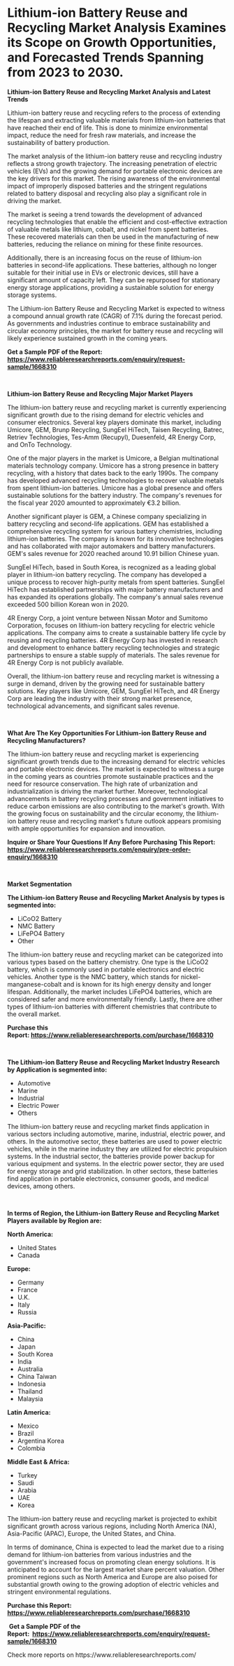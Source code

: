 <p><h1>Lithium-ion Battery Reuse and Recycling Market Analysis Examines its Scope on Growth Opportunities, and Forecasted Trends Spanning from 2023 to 2030.</h1></p><p><strong>Lithium-ion Battery Reuse and Recycling Market Analysis and Latest Trends</strong></p>
<p><p>Lithium-ion battery reuse and recycling refers to the process of extending the lifespan and extracting valuable materials from lithium-ion batteries that have reached their end of life. This is done to minimize environmental impact, reduce the need for fresh raw materials, and increase the sustainability of battery production.</p><p>The market analysis of the lithium-ion battery reuse and recycling industry reflects a strong growth trajectory. The increasing penetration of electric vehicles (EVs) and the growing demand for portable electronic devices are the key drivers for this market. The rising awareness of the environmental impact of improperly disposed batteries and the stringent regulations related to battery disposal and recycling also play a significant role in driving the market.</p><p>The market is seeing a trend towards the development of advanced recycling technologies that enable the efficient and cost-effective extraction of valuable metals like lithium, cobalt, and nickel from spent batteries. These recovered materials can then be used in the manufacturing of new batteries, reducing the reliance on mining for these finite resources.</p><p>Additionally, there is an increasing focus on the reuse of lithium-ion batteries in second-life applications. These batteries, although no longer suitable for their initial use in EVs or electronic devices, still have a significant amount of capacity left. They can be repurposed for stationary energy storage applications, providing a sustainable solution for energy storage systems.</p><p>The Lithium-ion Battery Reuse and Recycling Market is expected to witness a compound annual growth rate (CAGR) of 7.1% during the forecast period. As governments and industries continue to embrace sustainability and circular economy principles, the market for battery reuse and recycling will likely experience sustained growth in the coming years.</p></p>
<p><strong>Get a Sample PDF of the Report:&nbsp; <a href="https://www.reliableresearchreports.com/enquiry/request-sample/1668310">https://www.reliableresearchreports.com/enquiry/request-sample/1668310</a></strong></p>
<p>&nbsp;</p>
<p><strong>Lithium-ion Battery Reuse and Recycling Major Market Players</strong></p>
<p><p>The lithium-ion battery reuse and recycling market is currently experiencing significant growth due to the rising demand for electric vehicles and consumer electronics. Several key players dominate this market, including Umicore, GEM, Brunp Recycling, SungEel HiTech, Taisen Recycling, Batrec, Retriev Technologies, Tes-Amm (Recupyl), Duesenfeld, 4R Energy Corp, and OnTo Technology.</p><p>One of the major players in the market is Umicore, a Belgian multinational materials technology company. Umicore has a strong presence in battery recycling, with a history that dates back to the early 1990s. The company has developed advanced recycling technologies to recover valuable metals from spent lithium-ion batteries. Umicore has a global presence and offers sustainable solutions for the battery industry. The company's revenues for the fiscal year 2020 amounted to approximately €3.2 billion.</p><p>Another significant player is GEM, a Chinese company specializing in battery recycling and second-life applications. GEM has established a comprehensive recycling system for various battery chemistries, including lithium-ion batteries. The company is known for its innovative technologies and has collaborated with major automakers and battery manufacturers. GEM's sales revenue for 2020 reached around 10.91 billion Chinese yuan.</p><p>SungEel HiTech, based in South Korea, is recognized as a leading global player in lithium-ion battery recycling. The company has developed a unique process to recover high-purity metals from spent batteries. SungEel HiTech has established partnerships with major battery manufacturers and has expanded its operations globally. The company's annual sales revenue exceeded 500 billion Korean won in 2020.</p><p>4R Energy Corp, a joint venture between Nissan Motor and Sumitomo Corporation, focuses on lithium-ion battery recycling for electric vehicle applications. The company aims to create a sustainable battery life cycle by reusing and recycling batteries. 4R Energy Corp has invested in research and development to enhance battery recycling technologies and strategic partnerships to ensure a stable supply of materials. The sales revenue for 4R Energy Corp is not publicly available.</p><p>Overall, the lithium-ion battery reuse and recycling market is witnessing a surge in demand, driven by the growing need for sustainable battery solutions. Key players like Umicore, GEM, SungEel HiTech, and 4R Energy Corp are leading the industry with their strong market presence, technological advancements, and significant sales revenue.</p></p>
<p>&nbsp;</p>
<p><strong>What Are The Key Opportunities For Lithium-ion Battery Reuse and Recycling Manufacturers?</strong></p>
<p><p>The lithium-ion battery reuse and recycling market is experiencing significant growth trends due to the increasing demand for electric vehicles and portable electronic devices. The market is expected to witness a surge in the coming years as countries promote sustainable practices and the need for resource conservation. The high rate of urbanization and industrialization is driving the market further. Moreover, technological advancements in battery recycling processes and government initiatives to reduce carbon emissions are also contributing to the market's growth. With the growing focus on sustainability and the circular economy, the lithium-ion battery reuse and recycling market's future outlook appears promising with ample opportunities for expansion and innovation.</p></p>
<p><strong>Inquire or Share Your Questions If Any Before Purchasing This Report: <a href="https://www.reliableresearchreports.com/enquiry/pre-order-enquiry/1668310">https://www.reliableresearchreports.com/enquiry/pre-order-enquiry/1668310</a></strong></p>
<p>&nbsp;</p>
<p><strong>Market Segmentation</strong></p>
<p><strong>The Lithium-ion Battery Reuse and Recycling Market Analysis by types is segmented into:</strong></p>
<p><ul><li>LiCoO2 Battery</li><li>NMC Battery</li><li>LiFePO4 Battery</li><li>Other</li></ul></p>
<p><p>The lithium-ion battery reuse and recycling market can be categorized into various types based on the battery chemistry. One type is the LiCoO2 battery, which is commonly used in portable electronics and electric vehicles. Another type is the NMC battery, which stands for nickel-manganese-cobalt and is known for its high energy density and longer lifespan. Additionally, the market includes LiFePO4 batteries, which are considered safer and more environmentally friendly. Lastly, there are other types of lithium-ion batteries with different chemistries that contribute to the overall market.</p></p>
<p><strong>Purchase this Report:&nbsp;<a href="https://www.reliableresearchreports.com/purchase/1668310">https://www.reliableresearchreports.com/purchase/1668310</a></strong></p>
<p>&nbsp;</p>
<p><strong>The Lithium-ion Battery Reuse and Recycling Market Industry Research by Application is segmented into:</strong></p>
<p><ul><li>Automotive</li><li>Marine</li><li>Industrial</li><li>Electric Power</li><li>Others</li></ul></p>
<p><p>The lithium-ion battery reuse and recycling market finds application in various sectors including automotive, marine, industrial, electric power, and others. In the automotive sector, these batteries are used to power electric vehicles, while in the marine industry they are utilized for electric propulsion systems. In the industrial sector, the batteries provide power backup for various equipment and systems. In the electric power sector, they are used for energy storage and grid stabilization. In other sectors, these batteries find application in portable electronics, consumer goods, and medical devices, among others.</p></p>
<p>&nbsp;</p>
<p><strong>In terms of Region, the Lithium-ion Battery Reuse and Recycling Market Players available by Region are:</strong></p>
<p>
    <p> <strong> North America: </strong>
        <ul>
            <li>United States</li>
            <li>Canada</li>
        </ul>
        </p> 
    <p> <strong> Europe: </strong>
        <ul>
            <li>Germany</li>
            <li>France</li>
            <li>U.K.</li>
            <li>Italy</li>
            <li>Russia</li>
        </ul>
        </p> 
    <p> <strong> Asia-Pacific: </strong>
        <ul>
            <li>China</li>
            <li>Japan</li>
            <li>South Korea</li>
            <li>India</li>
            <li>Australia</li>
            <li>China Taiwan</li>
            <li>Indonesia</li>
            <li>Thailand</li>
            <li>Malaysia</li>
        </ul>
        </p> 
    <p> <strong> Latin America: </strong>
        <ul>
            <li>Mexico</li>
            <li>Brazil</li>
            <li>Argentina Korea</li>
            <li>Colombia</li>
        </ul>
        </p> 
    <p> <strong> Middle East & Africa: </strong>
        <ul>
            <li>Turkey</li>
            <li>Saudi</li>
            <li>Arabia</li>
            <li>UAE</li>
            <li>Korea</li>
        </ul>
    </p>
    </p>
<p><p>The lithium-ion battery reuse and recycling market is projected to exhibit significant growth across various regions, including North America (NA), Asia-Pacific (APAC), Europe, the United States, and China. </p><p>In terms of dominance, China is expected to lead the market due to a rising demand for lithium-ion batteries from various industries and the government's increased focus on promoting clean energy solutions. It is anticipated to account for the largest market share percent valuation. Other prominent regions such as North America and Europe are also poised for substantial growth owing to the growing adoption of electric vehicles and stringent environmental regulations.</p></p>
<p><strong>Purchase this Report: <a href="https://www.reliableresearchreports.com/purchase/1668310">https://www.reliableresearchreports.com/purchase/1668310</a></strong></p>
<p>&nbsp;<strong>Get a Sample PDF of the Report:&nbsp;&nbsp;<a href="https://www.reliableresearchreports.com/enquiry/request-sample/1668310">https://www.reliableresearchreports.com/enquiry/request-sample/1668310</a></strong></p>
<p><strong></strong></p>
<p>Check more reports on https://www.reliableresearchreports.com/</p>
